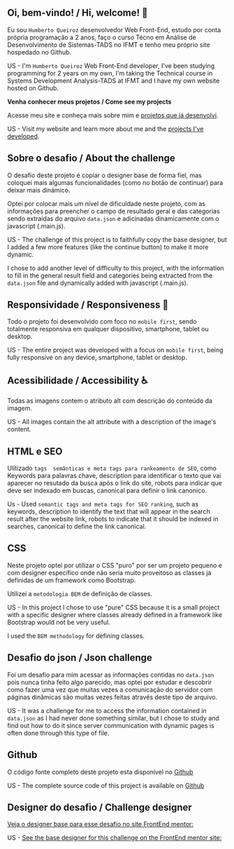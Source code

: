 
## Oi, bem-vindo! / Hi, welcome! 👋

Eu sou `Humberto Queiroz` desenvolvedor Web Front-End, estudo por conta própria programação a 2 anos, faço o curso Técno em Análise de Desenvolvimento de Sistemas-TADS no IFMT e tenho meu próprio site hospedado no Github.

US - I'm `Humberto Queiroz` Web Front-End developer, I've been studying programming for 2 years on my own, I'm taking the Technical course in Systems Development Analysis-TADS at IFMT and I have my own website hosted on Github.

**Venha conhecer meus projetos / Come see my projects** 

Acesse meu site e conheça mais sobre mim e [projetos que já desenvolvi](https://humbertoqueiroz.github.io/).

US - Visit my website and learn more about me and the [projects I've developed](https://humbertoqueiroz.github.io/).

## Sobre o desafio / About the challenge

O desafio deste projeto é copiar o designer base de forma fiel, mas coloquei mais algumas funcionalidades (como no botão de continuar) para deixar mais dinámico.

Optei por colocar mais um nível de dificuldade neste projeto, com as informações para preencher o campo de resultado geral e das categorias sendo extraidas do arquivo `data.json` e adicinadas dinamicamente com o javascript (.main.js).

US - The challenge of this project is to faithfully copy the base designer, but I added a few more features (like the continue button) to make it more dynamic.

I chose to add another level of difficulty to this project, with the information to fill in the general result field and categories being extracted from the `data.json` file and dynamically added with javascript (.main.js).

## Responsividade / Responsiveness 📲

Todo o projeto foi desenvolvido com foco no `mobile first`, sendo totalmente responsiva em qualquer dispositivo, smartphone, tablet ou desktop. 

US - The entire project was developed with a focus on `mobile first`, being fully responsive on any device, smartphone, tablet or desktop.

## Acessibilidade / Accessibility ♿

Todas as imagens contem o atributo alt com descrição do conteúdo da imagem.

US - All images contain the alt attribute with a description of the image's content.

## HTML e SEO

Ulitizado `tags  semânticas e meta tags para rankeamento de SEO`, como Keywords para palavras chave, description para identificar o texto que vai aparecer no resutado da busca após o link do site, robots para indicar que deve ser indexado em buscas, canonical para definir o link canonico. 

Us - Used `semantic tags and meta tags for SEO ranking`, such as keywords, description to identify the text that will appear in the search result after the website link, robots to indicate that it should be indexed in searches, canonical to define the link canonical.

## CSS

Neste projeto optei por utilizar o CSS "puro" por ser um projeto pequeno e com designer específico onde não seria muito proveitoso as classes já definidas de um framework como Bootstrap.

Utilizei a `metodologia BEM` de definição de classes. 

US - In this project I chose to use "pure" CSS because it is a small project with a specific designer where classes already defined in a framework like Bootstrap would not be very useful.

I used the `BEM methodology` for defining classes.

## Desafio do json / Json challenge

Foi um desafio para mim acessar as informações contidas no `data.json` pois nunca tinha feito algo parecido, mas optei por estudar e descobrir como fazer uma vez que muitas vezes a comunicação do servidor com páginas dinâmicas são muitas vezes feitas através deste tipo de arquivo.

US - It was a challenge for me to access the information contained in `data.json` as I had never done something similar, but I chose to study and find out how to do it since server communication with dynamic pages is often done through this type of file.

## Github

O código fonte completo deste projeto esta disponível no [Github](https://github.com/HumbertoQueiroz/Sumario-FrontEndoMentor#responsividade--responsiveness-)

US - The complete source code of this project is available on [Github](https://github.com/HumbertoQueiroz/Sumario-FrontEndoMentor#responsividade--responsiveness-)


## Designer do desafio / Challenge designer

[Veja o designer base para esse desafio no site FrontEnd mentor:](https://www.frontendmentor.io/challenges/results-summary-component-CE_K6s0maV)

US - [See the base designer for this challenge on the FrontEnd mentor site:](https://www.frontendmentor.io/challenges/results-summary-component-CE_K6s0maV)